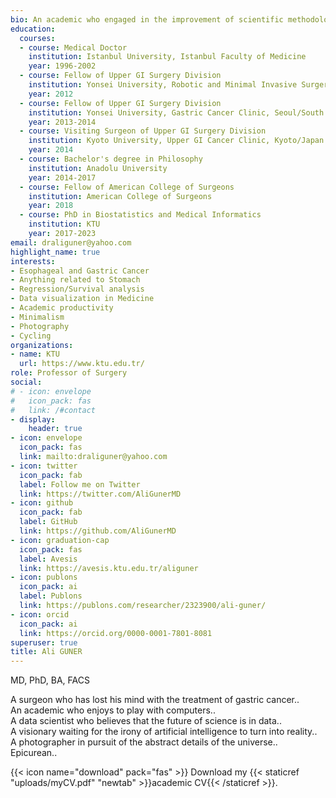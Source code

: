```yaml
---
bio: An academic who engaged in the improvement of scientific methodology/products, and more importantly in the development of the people those who produce science.
education:
  courses:
  - course: Medical Doctor
    institution: Istanbul University, Istanbul Faculty of Medicine
    year: 1996-2002
  - course: Fellow of Upper GI Surgery Division
    institution: Yonsei University, Robotic and Minimal Invasive Surgery Center, Seoul/South Korea
    year: 2012
  - course: Fellow of Upper GI Surgery Division
    institution: Yonsei University, Gastric Cancer Clinic, Seoul/South Korea
    year: 2013-2014
  - course: Visiting Surgeon of Upper GI Surgery Division
    institution: Kyoto University, Upper GI Cancer Clinic, Kyoto/Japan
    year: 2014
  - course: Bachelor's degree in Philosophy
    institution: Anadolu University
    year: 2014-2017
  - course: Fellow of American College of Surgeons
    institution: American College of Surgeons
    year: 2018
  - course: PhD in Biostatistics and Medical Informatics
    institution: KTU
    year: 2017-2023
email: draliguner@yahoo.com
highlight_name: true
interests:
- Esophageal and Gastric Cancer
- Anything related to Stomach
- Regression/Survival analysis
- Data visualization in Medicine
- Academic productivity
- Minimalism
- Photography
- Cycling
organizations:
- name: KTU
  url: https://www.ktu.edu.tr/
role: Professor of Surgery
social:
# - icon: envelope
#   icon_pack: fas
#   link: /#contact
- display:
    header: true
- icon: envelope
  icon_pack: fas
  link: mailto:draliguner@yahoo.com
- icon: twitter
  icon_pack: fab
  label: Follow me on Twitter
  link: https://twitter.com/AliGunerMD
- icon: github
  icon_pack: fab
  label: GitHub
  link: https://github.com/AliGunerMD
- icon: graduation-cap
  icon_pack: fas
  label: Avesis
  link: https://avesis.ktu.edu.tr/aliguner
- icon: publons
  icon_pack: ai
  label: Publons
  link: https://publons.com/researcher/2323900/ali-guner/
- icon: orcid
  icon_pack: ai
  link: https://orcid.org/0000-0001-7801-8081
superuser: true
title: Ali GUNER
---
```

MD, PhD, BA, FACS 
  
A surgeon who has lost his mind with the treatment of gastric cancer..  
An academic who enjoys to play with computers..  
A data scientist who believes that the future of science is in data..  
A visionary waiting for the irony of artificial intelligence to turn into reality..  
A photographer in pursuit of the abstract details of the universe..  
Epicurean..  

{{< icon name="download" pack="fas" >}} Download my {{< staticref "uploads/myCV.pdf" "newtab" >}}academic CV{{< /staticref >}}.

